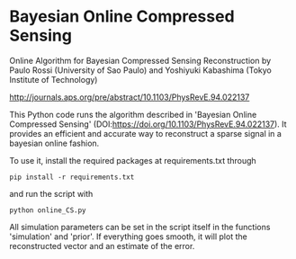 # Bayesian Online Compressed Sensing
Online Algorithm for Bayesian Compressed Sensing Reconstruction
by
Paulo Rossi (University of Sao Paulo) and
Yoshiyuki Kabashima (Tokyo Institute of Technology)

http://journals.aps.org/pre/abstract/10.1103/PhysRevE.94.022137

This Python code runs the algorithm described in 'Bayesian Online Compressed Sensing' (DOI:https://doi.org/10.1103/PhysRevE.94.022137).
It provides an efficient and accurate way to reconstruct a sparse signal in a bayesian online fashion.

To use it, install the required packages at requirements.txt through

```pip install -r requirements.txt```
  
and run the script with

```python online_CS.py```

All simulation parameters can be set in the script itself in the functions 'simulation' and 'prior'.
If everything goes smooth, it will plot the reconstructed vector and an estimate of the error.
